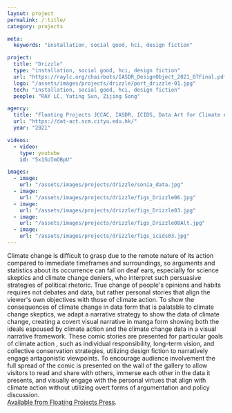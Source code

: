 ```yaml
---
layout: project
permalink: /:title/
category: projects

meta:
  keywords: "installation, social good, hci, design fiction"

project:
  title: "Drizzle"
  type: "installation, social good, hci, design fiction"
  url: "https://raylc.org/chairbots/IASDR_DesignObject_2021_07Final.pdf"
  logo: "/assets/images/projects/drizzle/port_drizzle-01.jpg"
  tech: "installation, social good, hci, design fiction"
  people: "RAY LC, Yating Sun, Zijing Song"

agency:
  title: "Floating Projects JCCAC, IASDR, ICIDS, Data Art for Climate Action, University of Graz Wegener Center for Climate Change"
  url: "https://dat-act.scm.cityu.edu.hk/"
  year: "2021"

videos:
  - video:
    type: youtube
    id: "5x1SUImOBpU"

images:
  - image:
    url: "/assets/images/projects/drizzle/sonia_data.jpg"
  - image:
    url: "/assets/images/projects/drizzle/figs_Drizzle06.jpg"
  - image:
    url: "/assets/images/projects/drizzle/figs_Drizzle03.jpg"
  - image:
    url: "/assets/images/projects/drizzle/figs_Drizzle08Alt.jpg"
  - image:
    url: "/assets/images/projects/drizzle/figs_icids03.jpg"
---
```

<p>Climate change is difficult to grasp due to the remote nature of its action compared to immediate timeframes and surroundings, so arguments and statistics about its occurrence can fall on deaf ears, especially for science skeptics and climate change deniers, who interpret such persuasive strategies of political rhetoric. True change of people's opinions and habits requires not debates and data, but rather personal stories that align the viewer's own objectives with those of climate action. To show the consequences of climate change in data form that is palatable to climate change skeptics, we adapt a narrative strategy to show the data of climate change, creating a covert visual narrative in manga form showing both the ideals espoused by climate action and the climate change data in a visual narrative framework. These comic stories are presented for particular goals of climate action , such as individual responsibility, long-term vision, and collective conservation strategies, utilizing design fiction to narratively engage antagonistic viewpoints. To encourage audience involvement the full spread of the comic is presented on the wall of the gallery to allow visitors to read and share with others, immerse each other in the data it presents, and visually engage with the personal virtues that align with climate action without utilizing overt forms of argumentation and policy discussion.<br>
<a href="http://floatingprojectscollective.net/art-notes/raylc-machine-human-co-authored-2-new-fp-monographs/">Available from Floating Projects Press</a>.</p>
